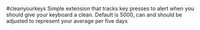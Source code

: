 #cleanyourkeys
Simple extension that tracks key presses to alert when you should give your keyboard a clean. Default is 5000, can and should be adjusted to represent your average per five days